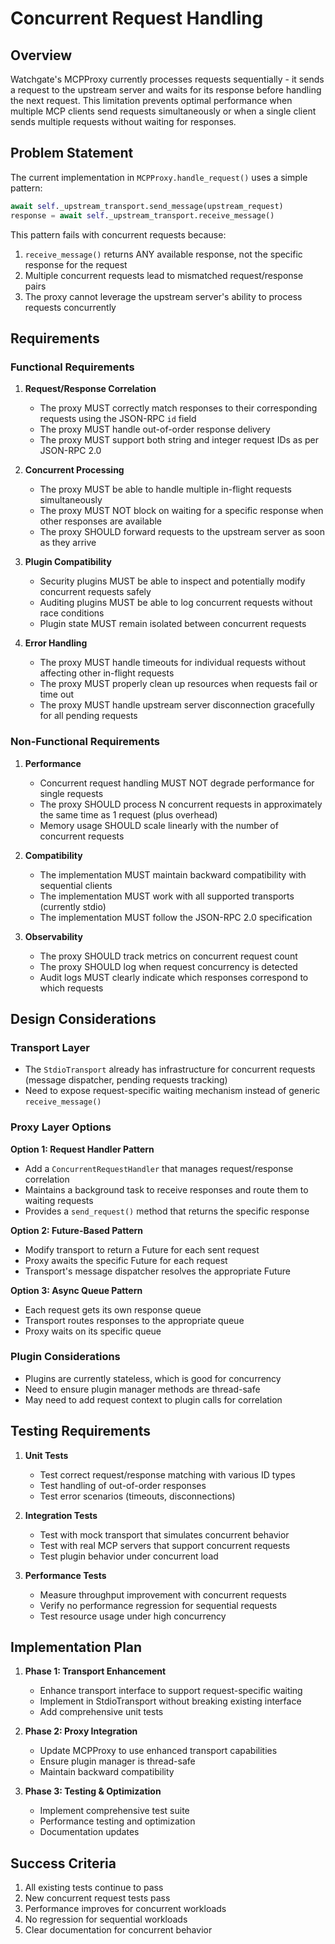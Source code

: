 # Concurrent Request Handling

## Overview

Watchgate's MCPProxy currently processes requests sequentially - it sends a request to the upstream server and waits for its response before handling the next request. This limitation prevents optimal performance when multiple MCP clients send requests simultaneously or when a single client sends multiple requests without waiting for responses.

## Problem Statement

The current implementation in `MCPProxy.handle_request()` uses a simple pattern:
```python
await self._upstream_transport.send_message(upstream_request)
response = await self._upstream_transport.receive_message()
```

This pattern fails with concurrent requests because:
1. `receive_message()` returns ANY available response, not the specific response for the request
2. Multiple concurrent requests lead to mismatched request/response pairs
3. The proxy cannot leverage the upstream server's ability to process requests concurrently

## Requirements

### Functional Requirements

1. **Request/Response Correlation**
   - The proxy MUST correctly match responses to their corresponding requests using the JSON-RPC `id` field
   - The proxy MUST handle out-of-order response delivery
   - The proxy MUST support both string and integer request IDs as per JSON-RPC 2.0

2. **Concurrent Processing**
   - The proxy MUST be able to handle multiple in-flight requests simultaneously
   - The proxy MUST NOT block on waiting for a specific response when other responses are available
   - The proxy SHOULD forward requests to the upstream server as soon as they arrive

3. **Plugin Compatibility**
   - Security plugins MUST be able to inspect and potentially modify concurrent requests safely
   - Auditing plugins MUST be able to log concurrent requests without race conditions
   - Plugin state MUST remain isolated between concurrent requests

4. **Error Handling**
   - The proxy MUST handle timeouts for individual requests without affecting other in-flight requests
   - The proxy MUST properly clean up resources when requests fail or time out
   - The proxy MUST handle upstream server disconnection gracefully for all pending requests

### Non-Functional Requirements

1. **Performance**
   - Concurrent request handling MUST NOT degrade performance for single requests
   - The proxy SHOULD process N concurrent requests in approximately the same time as 1 request (plus overhead)
   - Memory usage SHOULD scale linearly with the number of concurrent requests

2. **Compatibility**
   - The implementation MUST maintain backward compatibility with sequential clients
   - The implementation MUST work with all supported transports (currently stdio)
   - The implementation MUST follow the JSON-RPC 2.0 specification

3. **Observability**
   - The proxy SHOULD track metrics on concurrent request count
   - The proxy SHOULD log when request concurrency is detected
   - Audit logs MUST clearly indicate which responses correspond to which requests

## Design Considerations

### Transport Layer
- The `StdioTransport` already has infrastructure for concurrent requests (message dispatcher, pending requests tracking)
- Need to expose request-specific waiting mechanism instead of generic `receive_message()`

### Proxy Layer Options

**Option 1: Request Handler Pattern**
- Add a `ConcurrentRequestHandler` that manages request/response correlation
- Maintains a background task to receive responses and route them to waiting requests
- Provides a `send_request()` method that returns the specific response

**Option 2: Future-Based Pattern**
- Modify transport to return a Future for each sent request
- Proxy awaits the specific Future for each request
- Transport's message dispatcher resolves the appropriate Future

**Option 3: Async Queue Pattern**
- Each request gets its own response queue
- Transport routes responses to the appropriate queue
- Proxy waits on its specific queue

### Plugin Considerations
- Plugins are currently stateless, which is good for concurrency
- Need to ensure plugin manager methods are thread-safe
- May need to add request context to plugin calls for correlation

## Testing Requirements

1. **Unit Tests**
   - Test correct request/response matching with various ID types
   - Test handling of out-of-order responses
   - Test error scenarios (timeouts, disconnections)

2. **Integration Tests**
   - Test with mock transport that simulates concurrent behavior
   - Test with real MCP servers that support concurrent requests
   - Test plugin behavior under concurrent load

3. **Performance Tests**
   - Measure throughput improvement with concurrent requests
   - Verify no performance regression for sequential requests
   - Test resource usage under high concurrency

## Implementation Plan

1. **Phase 1: Transport Enhancement**
   - Enhance transport interface to support request-specific waiting
   - Implement in StdioTransport without breaking existing interface
   - Add comprehensive unit tests

2. **Phase 2: Proxy Integration**
   - Update MCPProxy to use enhanced transport capabilities
   - Ensure plugin manager is thread-safe
   - Maintain backward compatibility

3. **Phase 3: Testing & Optimization**
   - Implement comprehensive test suite
   - Performance testing and optimization
   - Documentation updates

## Success Criteria

1. All existing tests continue to pass
2. New concurrent request tests pass
3. Performance improves for concurrent workloads
4. No regression for sequential workloads
5. Clear documentation for concurrent behavior